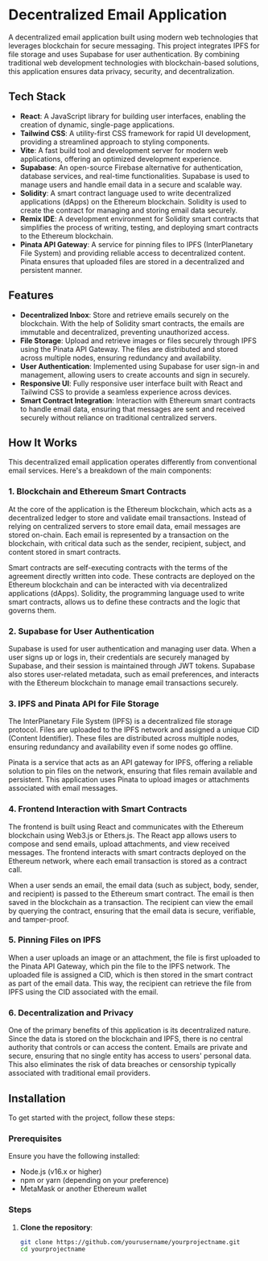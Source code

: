 # Decentralized Email Application

A decentralized email application built using modern web technologies that leverages blockchain for secure messaging. This project integrates IPFS for file storage and uses Supabase for user authentication. By combining traditional web development technologies with blockchain-based solutions, this application ensures data privacy, security, and decentralization.

## Tech Stack

- **React**: A JavaScript library for building user interfaces, enabling the creation of dynamic, single-page applications.
- **Tailwind CSS**: A utility-first CSS framework for rapid UI development, providing a streamlined approach to styling components.
- **Vite**: A fast build tool and development server for modern web applications, offering an optimized development experience.
- **Supabase**: An open-source Firebase alternative for authentication, database services, and real-time functionalities. Supabase is used to manage users and handle email data in a secure and scalable way.
- **Solidity**: A smart contract language used to write decentralized applications (dApps) on the Ethereum blockchain. Solidity is used to create the contract for managing and storing email data securely.
- **Remix IDE**: A development environment for Solidity smart contracts that simplifies the process of writing, testing, and deploying smart contracts to the Ethereum blockchain.
- **Pinata API Gateway**: A service for pinning files to IPFS (InterPlanetary File System) and providing reliable access to decentralized content. Pinata ensures that uploaded files are stored in a decentralized and persistent manner.

## Features

- **Decentralized Inbox**: Store and retrieve emails securely on the blockchain. With the help of Solidity smart contracts, the emails are immutable and decentralized, preventing unauthorized access.
- **File Storage**: Upload and retrieve images or files securely through IPFS using the Pinata API Gateway. The files are distributed and stored across multiple nodes, ensuring redundancy and availability.
- **User Authentication**: Implemented using Supabase for user sign-in and management, allowing users to create accounts and sign in securely.
- **Responsive UI**: Fully responsive user interface built with React and Tailwind CSS to provide a seamless experience across devices.
- **Smart Contract Integration**: Interaction with Ethereum smart contracts to handle email data, ensuring that messages are sent and received securely without reliance on traditional centralized servers.

## How It Works

This decentralized email application operates differently from conventional email services. Here's a breakdown of the main components:

### 1. **Blockchain and Ethereum Smart Contracts**

At the core of the application is the Ethereum blockchain, which acts as a decentralized ledger to store and validate email transactions. Instead of relying on centralized servers to store email data, email messages are stored on-chain. Each email is represented by a transaction on the blockchain, with critical data such as the sender, recipient, subject, and content stored in smart contracts. 

Smart contracts are self-executing contracts with the terms of the agreement directly written into code. These contracts are deployed on the Ethereum blockchain and can be interacted with via decentralized applications (dApps). Solidity, the programming language used to write smart contracts, allows us to define these contracts and the logic that governs them.

### 2. **Supabase for User Authentication**

Supabase is used for user authentication and managing user data. When a user signs up or logs in, their credentials are securely managed by Supabase, and their session is maintained through JWT tokens. Supabase also stores user-related metadata, such as email preferences, and interacts with the Ethereum blockchain to manage email transactions securely.

### 3. **IPFS and Pinata API for File Storage**

The InterPlanetary File System (IPFS) is a decentralized file storage protocol. Files are uploaded to the IPFS network and assigned a unique CID (Content Identifier). These files are distributed across multiple nodes, ensuring redundancy and availability even if some nodes go offline.

Pinata is a service that acts as an API gateway for IPFS, offering a reliable solution to pin files on the network, ensuring that files remain available and persistent. This application uses Pinata to upload images or attachments associated with email messages.

### 4. **Frontend Interaction with Smart Contracts**

The frontend is built using React and communicates with the Ethereum blockchain using Web3.js or Ethers.js. The React app allows users to compose and send emails, upload attachments, and view received messages. The frontend interacts with smart contracts deployed on the Ethereum network, where each email transaction is stored as a contract call.

When a user sends an email, the email data (such as subject, body, sender, and recipient) is passed to the Ethereum smart contract. The email is then saved in the blockchain as a transaction. The recipient can view the email by querying the contract, ensuring that the email data is secure, verifiable, and tamper-proof.

### 5. **Pinning Files on IPFS**

When a user uploads an image or an attachment, the file is first uploaded to the Pinata API Gateway, which pin the file to the IPFS network. The uploaded file is assigned a CID, which is then stored in the smart contract as part of the email data. This way, the recipient can retrieve the file from IPFS using the CID associated with the email.

### 6. **Decentralization and Privacy**

One of the primary benefits of this application is its decentralized nature. Since the data is stored on the blockchain and IPFS, there is no central authority that controls or can access the content. Emails are private and secure, ensuring that no single entity has access to users' personal data. This also eliminates the risk of data breaches or censorship typically associated with traditional email providers.

## Installation

To get started with the project, follow these steps:

### Prerequisites

Ensure you have the following installed:

- Node.js (v16.x or higher)
- npm or yarn (depending on your preference)
- MetaMask or another Ethereum wallet

### Steps

1. **Clone the repository**:
   ```bash
   git clone https://github.com/yourusername/yourprojectname.git
   cd yourprojectname
